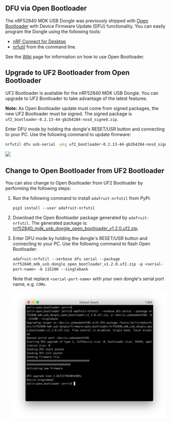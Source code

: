 
## DFU via Open Bootloader

The nRF52840 MDK USB Dongle was previously shipped with [Open Bootloader](https://github.com/makerdiary/nrf52840-mdk-usb-dongle/tree/master/firmware/open_bootloader) with Device Firmware Update (DFU) functionality. You can easily program the Dongle using the following tools:

* [nRF Connect for Desktop](https://www.nordicsemi.com/Software-and-tools/Development-Tools/nRF-Connect-for-desktop)
* [nrfutil](https://github.com/NordicSemiconductor/pc-nrfutil/) from the command line.

See the [Wiki](https://wiki.makerdiary.com/nrf52840-mdk-usb-dongle/programming/#dfu-via-open-bootloader) page for information on how to use Open Bootloader.

## Upgrade to UF2 Bootloader from Open Bootloader

UF2 Bootloader is available for the nRF52840 MDK USB Dongle. You can upgrade to UF2 Bootloader to take advantage of the latest features.

**Note:** As Open Bootloader update must come from signed packages, the new UF2 Bootloader must be signed. The signed package is `uf2_bootloader-0.2.13-44-gb2b4284-nosd_signed.zip`.

Enter DFU mode by holding the dongle's RESET/USR button and connecting to your PC. Use the following command to update firmware:

``` sh
nrfutil dfu usb-serial -pkg uf2_bootloader-0.2.13-44-gb2b4284-nosd_signed.zip -p <your-serial-port-name>
```

![](../../docs/assets/images/upgrade-to-uf2-bootloader.png)

## Change to Open Bootloader from UF2 Bootloader

You can also change to Open Bootloader from UF2 Bootloader by performing the following steps:

1. Run the following command to install `adafruit-nrfutil` from PyPi:

	```
	pip3 install --user adafruit-nrfutil
	```

2. Download the Open Bootloader package generated by `adafruit-nrfutil`. The generated package is: [nrf52840_mdk_usb_dongle_open_bootloader_v1.2.0.uf2.zip](https://github.com/makerdiary/nrf52840-mdk-usb-dongle/raw/master/firmware/open_bootloader/nrf52840_mdk_usb_dongle_open_bootloader_v1.2.0.uf2.zip).

3. Enter DFU mode by holding the dongle's RESET/USR button and connecting to your PC. Use the following command to flash Open Bootloader:

	```
	adafruit-nrfutil --verbose dfu serial --package nrf52840_mdk_usb_dongle_open_bootloader_v1.2.0.uf2.zip -p <serial-port-name> -b 115200 --singlebank
	```

	Note that replace `<serial-port-name>` with your own dongle's serial port name, e.g. `COMx`.

	![](../../docs/assets/images/change-to-open-bootloader.png)

